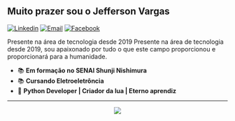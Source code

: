 <h2>Muito prazer sou o Jefferson Vargas </h2>

[![Linkedin](https://img.shields.io/badge/-LinkedIn-blue?style=flat&logo=Linkedin&logoColor=white)](https://www.linkedin.com/in/jefferson-vargas-23454b205/)
[![Email](https://img.shields.io/badge/-Email-red?style=flat&logo=gmail&logoColor=white)](mailto:jeffersonvargas745@gmail.com)
[![Facebook](https://img.shields.io/badge/-Facebook-blue?style=flat&logo=facebook&logoColor=white)](https://www.facebook.com/JeffVargasf/)


Presente na área de tecnologia desde 2019 Presente na área de tecnologia desde 2019, sou apaixonado por tudo o que este campo proporcionou e proporcionará para a humanidade.

- 📚 <b>Em formação no SENAI Shunji Nishimura</b>
- 📚 <b>Cursando Eletroeletrôncia</b>
- 🚀 <b>Python Developer | Criador da lua | Eterno aprendiz</b>

<hr>

<p align="center"> 
  <img align="center" src="https://github-readme-stats.vercel.app/api/top-langs/?username=JeffeVargas&show_icons=true&layout=compact&theme=tokyonight" />
</p>
